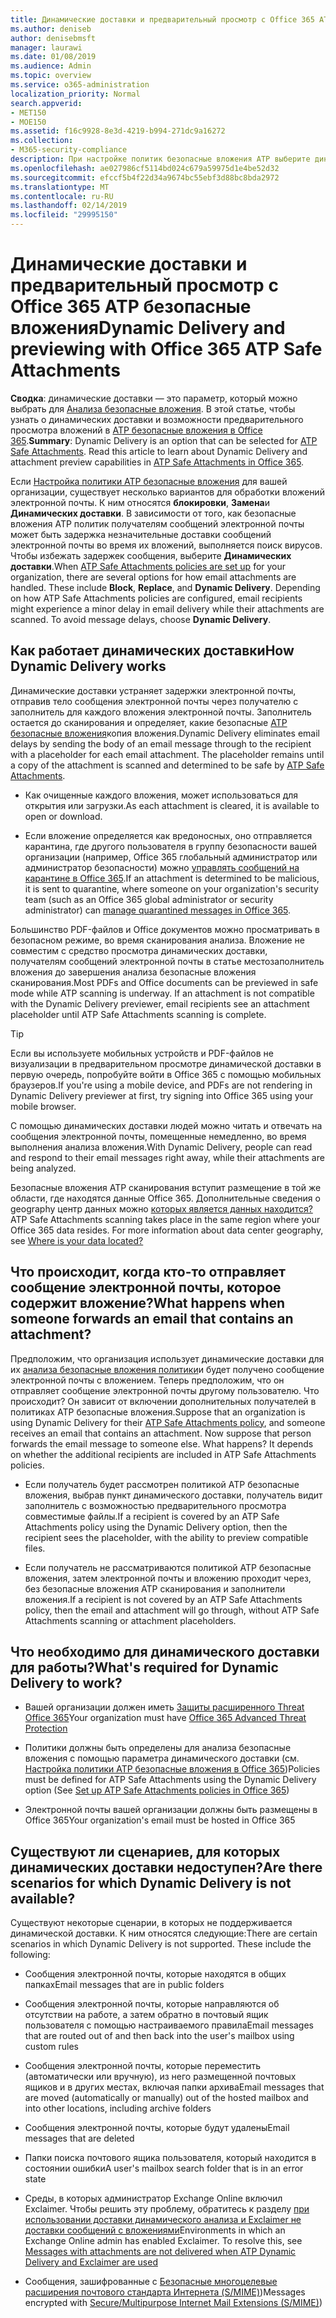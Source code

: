 ```yaml
---
title: Динамические доставки и предварительный просмотр с Office 365 ATP безопасные вложения
ms.author: deniseb
author: denisebmsft
manager: laurawi
ms.date: 01/08/2019
ms.audience: Admin
ms.topic: overview
ms.service: o365-administration
localization_priority: Normal
search.appverid:
- MET150
- MOE150
ms.assetid: f16c9928-8e3d-4219-b994-271dc9a16272
ms.collection:
- M365-security-compliance
description: При настройке политик безопасные вложения ATP выберите динамических доставки, чтобы избежать задержек сообщение и включить людей для предварительного просмотра вложений, которые выполняется сканирование.
ms.openlocfilehash: ae027986cf5114bd024c679a59975d1e4be52d32
ms.sourcegitcommit: efccf5b4f22d34a9674bc55ebf3d88bc8bda2972
ms.translationtype: MT
ms.contentlocale: ru-RU
ms.lasthandoff: 02/14/2019
ms.locfileid: "29995150"
---
```

# <a name="dynamic-delivery-and-previewing-with-office-365-atp-safe-attachments"></a><span data-ttu-id="8e530-103">Динамические доставки и предварительный просмотр с Office 365 ATP безопасные вложения</span><span class="sxs-lookup"><span data-stu-id="8e530-103">Dynamic Delivery and previewing with Office 365 ATP Safe Attachments</span></span>

<span data-ttu-id="8e530-p101">**Сводка**: динамические доставки — это параметр, который можно выбрать для [Анализа безопасные вложения](atp-safe-attachments.md). В этой статье, чтобы узнать о динамических доставки и возможности предварительного просмотра вложений в [ATP безопасные вложения в Office 365](atp-safe-attachments.md).</span><span class="sxs-lookup"><span data-stu-id="8e530-p101">**Summary**: Dynamic Delivery is an option that can be selected for [ATP Safe Attachments](atp-safe-attachments.md). Read this article to learn about Dynamic Delivery and attachment preview capabilities in [ATP Safe Attachments in Office 365](atp-safe-attachments.md).</span></span>

<span data-ttu-id="8e530-p102">Если [Настройка политики ATP безопасные вложения](set-up-atp-safe-attachments-policies.md) для вашей организации, существует несколько вариантов для обработки вложений электронной почты. К ним относятся **блокировки**, **Замена**и **Динамических доставки**. В зависимости от того, как безопасные вложения ATP политик получателям сообщений электронной почты может быть задержка незначительные доставки сообщений электронной почты во время их вложений, выполняется поиск вирусов. Чтобы избежать задержек сообщения, выберите **Динамических доставки**.</span><span class="sxs-lookup"><span data-stu-id="8e530-p102">When [ATP Safe Attachments policies are set up](set-up-atp-safe-attachments-policies.md) for your organization, there are several options for how email attachments are handled. These include **Block**, **Replace**, and **Dynamic Delivery**. Depending on how ATP Safe Attachments policies are configured, email recipients might experience a minor delay in email delivery while their attachments are scanned. To avoid message delays, choose **Dynamic Delivery**.</span></span>
  
## <a name="how-dynamic-delivery-works"></a><span data-ttu-id="8e530-110">Как работает динамических доставки</span><span class="sxs-lookup"><span data-stu-id="8e530-110">How Dynamic Delivery works</span></span>
  
<span data-ttu-id="8e530-p103">Динамические доставки устраняет задержки электронной почты, отправив тело сообщения электронной почты через получателю с заполнитель для каждого вложения электронной почты. Заполнитель остается до сканирования и определяет, какие безопасные [ATP безопасные вложения](atp-safe-attachments.md)копия вложения.</span><span class="sxs-lookup"><span data-stu-id="8e530-p103">Dynamic Delivery eliminates email delays by sending the body of an email message through to the recipient with a placeholder for each email attachment. The placeholder remains until a copy of the attachment is scanned and determined to be safe by [ATP Safe Attachments](atp-safe-attachments.md).</span></span> 

- <span data-ttu-id="8e530-113">Как очищенные каждого вложения, может использоваться для открытия или загрузки.</span><span class="sxs-lookup"><span data-stu-id="8e530-113">As each attachment is cleared, it is available to open or download.</span></span> 

- <span data-ttu-id="8e530-114">Если вложение определяется как вредоносных, оно отправляется карантина, где другого пользователя в группу безопасности вашей организации (например, Office 365 глобальный администратор или администратор безопасности) можно [управлять сообщений на карантине в Office 365](manage-quarantined-messages-and-files.md).</span><span class="sxs-lookup"><span data-stu-id="8e530-114">If an attachment is determined to be malicious, it is sent to quarantine, where someone on your organization's security team (such as an Office 365 global administrator or security administrator) can [manage quarantined messages in Office 365](manage-quarantined-messages-and-files.md).</span></span>

<span data-ttu-id="8e530-p104">Большинство PDF-файлов и Office документов можно просматривать в безопасном режиме, во время сканирования анализа. Вложение не совместим с средство просмотра динамических доставки, получателям сообщений электронной почты в статье местозаполнитель вложения до завершения анализа безопасные вложения сканирования.</span><span class="sxs-lookup"><span data-stu-id="8e530-p104">Most PDFs and Office documents can be previewed in safe mode while ATP scanning is underway. If an attachment is not compatible with the Dynamic Delivery previewer, email recipients see an attachment placeholder until ATP Safe Attachments scanning is complete.</span></span>

> [!TIP]
> <span data-ttu-id="8e530-117">Если вы используете мобильных устройств и PDF-файлов не визуализации в предварительном просмотре динамической доставки в первую очередь, попробуйте войти в Office 365 с помощью мобильных браузеров.</span><span class="sxs-lookup"><span data-stu-id="8e530-117">If you're using a mobile device, and PDFs are not rendering in Dynamic Delivery previewer at first, try signing into Office 365 using your mobile browser.</span></span>

<span data-ttu-id="8e530-118">С помощью динамических доставки людей можно читать и отвечать на сообщения электронной почты, помещенные немедленно, во время выполнения анализа вложения.</span><span class="sxs-lookup"><span data-stu-id="8e530-118">With Dynamic Delivery, people can read and respond to their email messages right away, while their attachments are being analyzed.</span></span> 

<span data-ttu-id="8e530-p105">Безопасные вложения ATP сканирования вступит размещение в той же области, где находятся данные Office 365. Дополнительные сведения о geography центр данных можно [которых является данных находится?](https://products.office.com/where-is-your-data-located?geo=All)</span><span class="sxs-lookup"><span data-stu-id="8e530-p105">ATP Safe Attachments scanning takes place in the same region where your Office 365 data resides. For more information about data center geography, see [Where is your data located?](https://products.office.com/where-is-your-data-located?geo=All)</span></span> 
  
## <a name="what-happens-when-someone-forwards-an-email-that-contains-an-attachment"></a><span data-ttu-id="8e530-121">Что происходит, когда кто-то отправляет сообщение электронной почты, которое содержит вложение?</span><span class="sxs-lookup"><span data-stu-id="8e530-121">What happens when someone forwards an email that contains an attachment?</span></span>

<span data-ttu-id="8e530-p106">Предположим, что организация использует динамические доставки для их [анализа безопасные вложения политики](set-up-atp-safe-attachments-policies.md)и будет получено сообщение электронной почты с вложением. Теперь предположим, что он отправляет сообщение электронной почты другому пользователю. Что происходит? Он зависит от включении дополнительных получателей в политиках ATP безопасные вложения.</span><span class="sxs-lookup"><span data-stu-id="8e530-p106">Suppose that an organization is using Dynamic Delivery for their [ATP Safe Attachments policy](set-up-atp-safe-attachments-policies.md), and someone receives an email that contains an attachment. Now suppose that person forwards the email message to someone else. What happens? It depends on whether the additional recipients are included in ATP Safe Attachments policies.</span></span>
  
- <span data-ttu-id="8e530-126">Если получатель будет рассмотрен политикой ATP безопасные вложения, выбрав пункт динамического доставки, получатель видит заполнитель с возможностью предварительного просмотра совместимые файлы.</span><span class="sxs-lookup"><span data-stu-id="8e530-126">If a recipient is covered by an ATP Safe Attachments policy using the Dynamic Delivery option, then the recipient sees the placeholder, with the ability to preview compatible files.</span></span>
    
- <span data-ttu-id="8e530-127">Если получатель не рассматриваются политикой ATP безопасные вложения, затем электронной почты и вложению проходит через, без безопасные вложения ATP сканирования и заполнители вложения.</span><span class="sxs-lookup"><span data-stu-id="8e530-127">If a recipient is not covered by an ATP Safe Attachments policy, then the email and attachment will go through, without ATP Safe Attachments scanning or attachment placeholders.</span></span>
    
## <a name="whats-required-for-dynamic-delivery-to-work"></a><span data-ttu-id="8e530-128">Что необходимо для динамического доставки для работы?</span><span class="sxs-lookup"><span data-stu-id="8e530-128">What's required for Dynamic Delivery to work?</span></span>

- <span data-ttu-id="8e530-129">Вашей организации должен иметь [Защиты расширенного Threat Office 365](office-365-atp.md)</span><span class="sxs-lookup"><span data-stu-id="8e530-129">Your organization must have [Office 365 Advanced Threat Protection](office-365-atp.md)</span></span>
    
- <span data-ttu-id="8e530-130">Политики должны быть определены для анализа безопасные вложения с помощью параметра динамического доставки (см. [Настройка политики ATP безопасные вложения в Office 365](set-up-atp-safe-attachments-policies.md))</span><span class="sxs-lookup"><span data-stu-id="8e530-130">Policies must be defined for ATP Safe Attachments using the Dynamic Delivery option (See [Set up ATP Safe Attachments policies in Office 365](set-up-atp-safe-attachments-policies.md))</span></span>
    
- <span data-ttu-id="8e530-131">Электронной почты вашей организации должны быть размещены в Office 365</span><span class="sxs-lookup"><span data-stu-id="8e530-131">Your organization's email must be hosted in Office 365</span></span>
    
## <a name="are-there-scenarios-for-which-dynamic-delivery-is-not-available"></a><span data-ttu-id="8e530-132">Существуют ли сценариев, для которых динамических доставки недоступен?</span><span class="sxs-lookup"><span data-stu-id="8e530-132">Are there scenarios for which Dynamic Delivery is not available?</span></span>

<span data-ttu-id="8e530-p107">Существуют некоторые сценарии, в которых не поддерживается динамической доставки. К ним относятся следующие:</span><span class="sxs-lookup"><span data-stu-id="8e530-p107">There are certain scenarios in which Dynamic Delivery is not supported. These include the following:</span></span>
  
- <span data-ttu-id="8e530-135">Сообщения электронной почты, которые находятся в общих папках</span><span class="sxs-lookup"><span data-stu-id="8e530-135">Email messages that are in public folders</span></span>
    
- <span data-ttu-id="8e530-136">Сообщения электронной почты, которые направляются об отсутствии на работе, а затем обратно в почтовый ящик пользователя с помощью настраиваемого правила</span><span class="sxs-lookup"><span data-stu-id="8e530-136">Email messages that are routed out of and then back into the user's mailbox using custom rules</span></span>
    
- <span data-ttu-id="8e530-137">Сообщения электронной почты, которые переместить (автоматически или вручную), из него размещенной почтовых ящиков и в других местах, включая папки архива</span><span class="sxs-lookup"><span data-stu-id="8e530-137">Email messages that are moved (automatically or manually) out of the hosted mailbox and into other locations, including archive folders</span></span>
    
- <span data-ttu-id="8e530-138">Сообщения электронной почты, которые будут удалены</span><span class="sxs-lookup"><span data-stu-id="8e530-138">Email messages that are deleted</span></span>
    
- <span data-ttu-id="8e530-139">Папки поиска почтового ящика пользователя, который находится в состоянии ошибки</span><span class="sxs-lookup"><span data-stu-id="8e530-139">A user's mailbox search folder that is in an error state</span></span>
    
- <span data-ttu-id="8e530-p108">Среды, в которых администратор Exchange Online включил Exclaimer. Чтобы решить эту проблему, обратитесь к разделу [при использовании доставки динамического анализа и Exclaimer не доставки сообщений с вложениями](https://support.microsoft.com/help/4014438/messages-with-attachments-are-not-delivered-when-atp-dynamic-delivery)</span><span class="sxs-lookup"><span data-stu-id="8e530-p108">Environments in which an Exchange Online admin has enabled Exclaimer. To resolve this, see [Messages with attachments are not delivered when ATP Dynamic Delivery and Exclaimer are used](https://support.microsoft.com/help/4014438/messages-with-attachments-are-not-delivered-when-atp-dynamic-delivery)</span></span>

- <span data-ttu-id="8e530-142">Сообщения, зашифрованные с [Безопасные многоцелевые расширения почтового стандарта Интернета (S/MIME)](s-mime-for-message-signing-and-encryption.md))</span><span class="sxs-lookup"><span data-stu-id="8e530-142">Messages encrypted with [Secure/Multipurpose Internet Mail Extensions (S/MIME)](s-mime-for-message-signing-and-encryption.md))</span></span>

